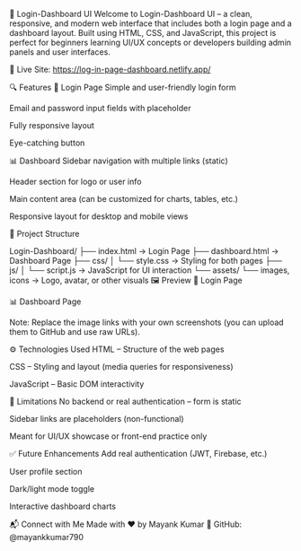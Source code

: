 🔐 Login-Dashboard UI
Welcome to Login-Dashboard UI – a clean, responsive, and modern web interface that includes both a login page and a dashboard layout. Built using HTML, CSS, and JavaScript, this project is perfect for beginners learning UI/UX concepts or developers building admin panels and user interfaces.

🔗 Live Site: https://log-in-page-dashboard.netlify.app/

🔍 Features
🔐 Login Page
Simple and user-friendly login form

Email and password input fields with placeholder

Fully responsive layout

Eye-catching button

📊 Dashboard
Sidebar navigation with multiple links (static)

Header section for logo or user info

Main content area (can be customized for charts, tables, etc.)

Responsive layout for desktop and mobile views

🧾 Project Structure

Login-Dashboard/
├── index.html           → Login Page
├── dashboard.html       → Dashboard Page
├── css/
│   └── style.css        → Styling for both pages
├── js/
│   └── script.js        → JavaScript for UI interaction
└── assets/
    └── images, icons    → Logo, avatar, or other visuals
🖼️ Preview
🔐 Login Page

📊 Dashboard Page

Note: Replace the image links with your own screenshots (you can upload them to GitHub and use raw URLs).

⚙️ Technologies Used
HTML – Structure of the web pages

CSS – Styling and layout (media queries for responsiveness)

JavaScript – Basic DOM interactivity

🚫 Limitations
No backend or real authentication – form is static

Sidebar links are placeholders (non-functional)

Meant for UI/UX showcase or front-end practice only

✅ Future Enhancements
Add real authentication (JWT, Firebase, etc.)

User profile section

Dark/light mode toggle

Interactive dashboard charts

📬 Connect with Me
Made with ❤️ by Mayank Kumar
🔗 GitHub: @mayankkumar790
